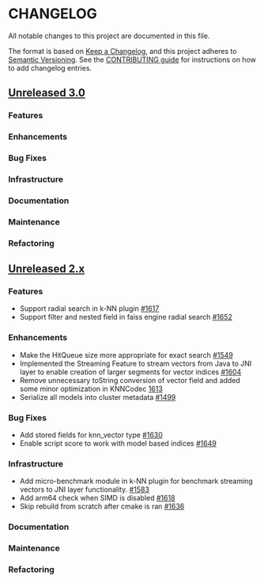 # CHANGELOG
All notable changes to this project are documented in this file.

The format is based on [Keep a Changelog](https://keepachangelog.com/en/1.0.0/), and this project adheres to [Semantic Versioning](https://semver.org/spec/v2.0.0.html). See the [CONTRIBUTING guide](./CONTRIBUTING.md#Changelog) for instructions on how to add changelog entries.

## [Unreleased 3.0](https://github.com/opensearch-project/k-NN/compare/2.x...HEAD)
### Features
### Enhancements
### Bug Fixes 
### Infrastructure
### Documentation
### Maintenance
### Refactoring

## [Unreleased 2.x](https://github.com/opensearch-project/k-NN/compare/2.13...2.x)
### Features
* Support radial search in k-NN plugin [#1617](https://github.com/opensearch-project/k-NN/pull/1617)
* Support filter and nested field in faiss engine radial search [#1652](https://github.com/opensearch-project/k-NN/pull/1652)
### Enhancements
* Make the HitQueue size more appropriate for exact search [#1549](https://github.com/opensearch-project/k-NN/pull/1549)
* Implemented the Streaming Feature to stream vectors from Java to JNI layer to enable creation of larger segments for vector indices [#1604](https://github.com/opensearch-project/k-NN/pull/1604)
* Remove unnecessary toString conversion of vector field and added some minor optimization in KNNCodec [1613](https://github.com/opensearch-project/k-NN/pull/1613)
* Serialize all models into cluster metadata [#1499](https://github.com/opensearch-project/k-NN/pull/1499)
### Bug Fixes
* Add stored fields for knn_vector type [#1630](https://github.com/opensearch-project/k-NN/pull/1630)
* Enable script score to work with model based indices [#1649](https://github.com/opensearch-project/k-NN/pull/1649)
### Infrastructure
* Add micro-benchmark module in k-NN plugin for benchmark streaming vectors to JNI layer functionality. [#1583](https://github.com/opensearch-project/k-NN/pull/1583)
* Add arm64 check when SIMD is disabled [#1618](https://github.com/opensearch-project/k-NN/pull/1618)
* Skip rebuild from scratch after cmake is ran [#1636](https://github.com/opensearch-project/k-NN/pull/1636)
### Documentation
### Maintenance
### Refactoring
